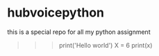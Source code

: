 # hubvoicepython
this is a special repo for all my python assignment
<br />
 >>> print('Hello world')
>>> X = 6
>>> print(x)
